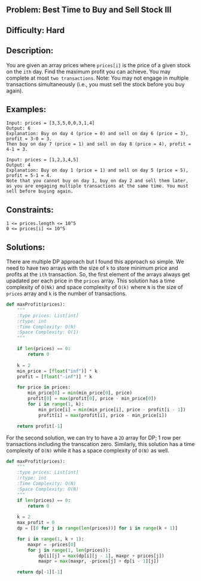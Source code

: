 ## Problem:  Best Time to Buy and Sell Stock III

## Difficulty: Hard

## Description:
You are given an array prices where `prices[i]` is the price of a given stock on the `ith` day. Find the maximum profit you can achieve. You may complete at most `two transactions`. Note: You may not engage in multiple transactions simultaneously (i.e., you must sell the stock before you buy again).

## Examples:
```
Input: prices = [3,3,5,0,0,3,1,4]
Output: 6
Explanation: Buy on day 4 (price = 0) and sell on day 6 (price = 3), profit = 3-0 = 3.
Then buy on day 7 (price = 1) and sell on day 8 (price = 4), profit = 4-1 = 3.
```

```
Input: prices = [1,2,3,4,5]
Output: 4
Explanation: Buy on day 1 (price = 1) and sell on day 5 (price = 5), profit = 5-1 = 4.
Note that you cannot buy on day 1, buy on day 2 and sell them later, as you are engaging multiple transactions at the same time. You must sell before buying again.
```

## Constraints:
```
1 <= prices.length <= 10^5
0 <= prices[i] <= 10^5
```

## Solutions:
There are multiple DP approach but I found this approach so simple. We need to have two arrays with the size of `k` to store minimum price and profits at the `ith` transaction. So, the first element of the arrays always get upadated per each price in the `prices` array. This solution has a time complexity of `O(Nk)` and space complexity of `O(k)` where `N` is the size of `prices` array and `k` is the number of transactions.


```python
def maxProfit(prices):
    """
    :type prices: List[int]
    :rtype: int
    :Time Complexity: O(N)
    :Space Complexity: O(1)
    """

    if len(prices) == 0:
        return 0
    
    k = 2
    min_price = [float("inf")] * k
    profit = [float("-inf")] * k

    for price in prices:
        min_price[0] = min(min_price[0], price)
        profit[0] = max(profit[0], price - min_price[0])
        for i in range(1, k):
            min_price[i] = min(min_price[i], price - profit[i - 1])
            profit[i] = max(profit[i], price - min_price[i])

    return profit[-1]

```
For the second solution, we can try to have a `2D` array for DP; 1 row per transactions including the transcation zero. Similarly, this solution has a time complexity of `O(N)` while it has a space complexity of `O(N)` as well.

```python
def maxProfit(prices):
    """
    :type prices: List[int]
    :rtype: int
    :Time Complexity: O(N)
    :Space Complexity: O(N)
    """
    if len(prices) == 0:
        return 0
    
    k = 2
    max_profit = 0
    dp = [[0 for j in range(len(prices))] for i in range(k + 1)]

    for i in range(1, k + 1):
        maxpr = -prices[0]
        for j in range(1, len(prices)):
            dp[i][j] = max(dp[i][j - 1], maxpr + prices[j])
            maxpr = max(maxpr, -prices[j] + dp[i - 1][j])

    return dp[-1][-1]
```

